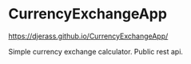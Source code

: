 # CurrencyExchangeApp
https://djerass.github.io/CurrencyExchangeApp/

Simple currency exchange calculator. Public rest api.
